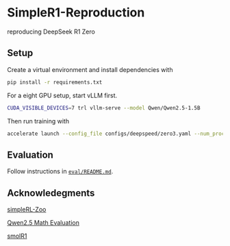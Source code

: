 # SimpleR1-Reproduction


reproducing DeepSeek R1 Zero 

## Setup
Create a virtual environment and install dependencies with 
```bash
pip install -r requirements.txt
```


For a eight GPU setup, start vLLM first.

```bash
CUDA_VISIBLE_DEVICES=7 trl vllm-serve --model Qwen/Qwen2.5-1.5B
```

Then run training with

```bash
accelerate launch --config_file configs/deepspeed/zero3.yaml --num_processes 7 train.py
```

## Evaluation
Follow instructions in [`eval/README.md`](eval/README.md).

## Acknowledegments

[simpleRL-Zoo](https://github.com/hkust-nlp/simpleRL-reason)

[Qwen2.5 Math Evaluation](https://github.com/QwenLM/Qwen2.5-Math)

[smolR1](https://github.com/rasdani/smolR1)
